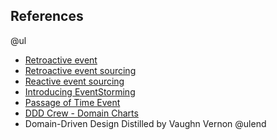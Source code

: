## References
@ul
- [Retroactive event](https://martinfowler.com/eaaDev/RetroactiveEvent.html)
- [Retroactive event sourcing](https://www.infoq.com/news/2018/02/retroactive-future-event-sourced/)
- [Reactive event sourcing](https://blog.redelastic.com/corporate-arts-crafts-modelling-reactive-systems-with-event-storming-73c6236f5dd7)
- [Introducing EventStorming](https://leanpub.com/introducing_eventstorming)
- [Passage of Time Event](https://verraes.net/2019/05/patterns-for-decoupling-distsys-passage-of-time-event/)
- [DDD Crew - Domain Charts](https://github.com/ddd-crew/core-domain-charts)
- Domain-Driven Design Distilled by Vaughn Vernon
@ulend
